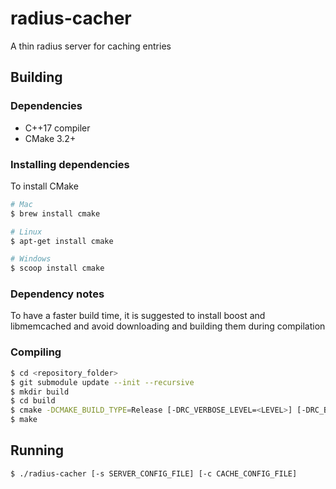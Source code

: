 # radius-cacher
A thin radius server for caching entries

## Building
### Dependencies
* C++17 compiler
* CMake 3.2+

### Installing dependencies
To install CMake
```bash
# Mac
$ brew install cmake
```
```bash
# Linux
$ apt-get install cmake
```
```bash
# Windows
$ scoop install cmake
```

### Dependency notes
To have a faster build time, it is suggested to install boost and libmemcached and avoid downloading and building them during compilation

### Compiling
```bash
$ cd <repository_folder>
$ git submodule update --init --recursive
$ mkdir build
$ cd build
$ cmake -DCMAKE_BUILD_TYPE=Release [-DRC_VERBOSE_LEVEL=<LEVEL>] [-DRC_BUFFER_SIZE=<BUFFER_SIZE>] [-DRC_CALLBACK_COUNT=<CALLBACK_COUNT>] ..
$ make
```

## Running
```bash
$ ./radius-cacher [-s SERVER_CONFIG_FILE] [-c CACHE_CONFIG_FILE]
```
